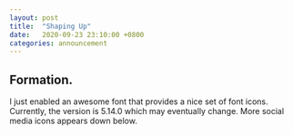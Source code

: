 ```yaml
---
layout: post
title:  "Shaping Up"
date:   2020-09-23 23:10:00 +0800
categories: announcement
---
```


## Formation.

I just enabled an awesome font that provides a nice set of font icons. Currently, the version is 5.14.0 which may eventually change. More social media icons appears down below.